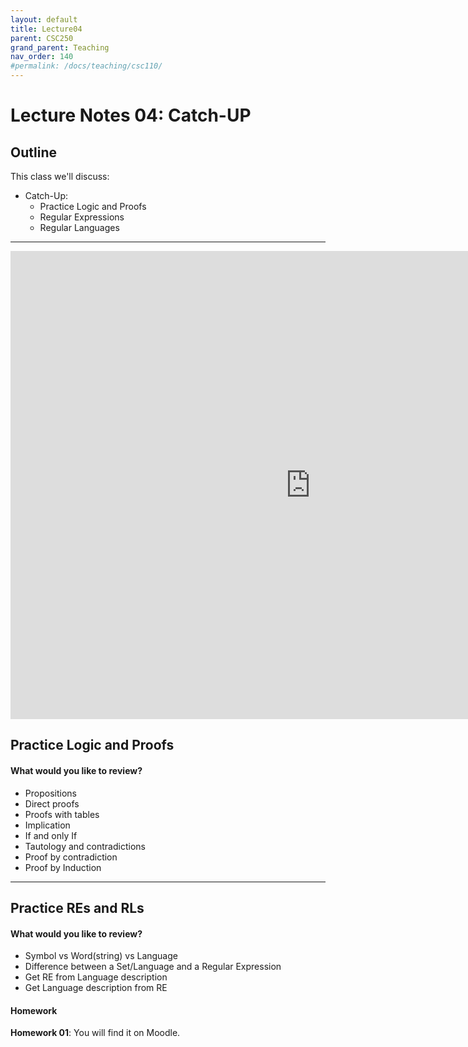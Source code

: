 ```yaml
---
layout: default
title: Lecture04
parent: CSC250
grand_parent: Teaching
nav_order: 140
#permalink: /docs/teaching/csc110/
---  
```



Lecture Notes 04: Catch-UP  
=============================================================


## Outline ##


This class we'll discuss:

* Catch-Up: 
    * Practice Logic and Proofs
    * Regular Expressions
    * Regular Languages

  

* * *

<iframe src="https://docs.google.com/presentation/d/1kSAVl7nJtCNHoV6hCPhuVHBQQ1PhrK86u6av0_-SKrA/embed?start=false&loop=false&delayms=60000" frameborder="0" width="960" height="749" allowfullscreen="true" mozallowfullscreen="true" webkitallowfullscreen="true"></iframe>

  

Practice Logic and Proofs
-------------------------------------

#### What would you like to review?

  * Propositions
  * Direct proofs
  * Proofs with tables
  * Implication
  * If and only If
  * Tautology and contradictions
  * Proof by contradiction
  * Proof by Induction



* * *

Practice REs and RLs
-------------------------------------
#### What would you like to review?

  * Symbol vs Word(string) vs Language
  * Difference between a Set/Language and a Regular Expression
  * Get RE from Language description
  * Get Language description from RE



#### Homework


**Homework 01**: You will find it on Moodle.  

  

